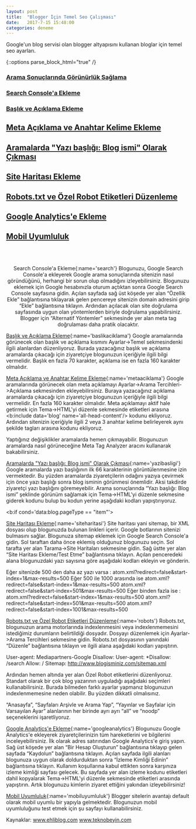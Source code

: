 ```yaml
---
layout: post
title:  "Blogger İçin Temel Seo Çalışması"
date:   2017-7-15 15:48:00
categories: deneme
---
```


Google'un blog servisi olan blogger altyapısını kullanan bloglar için temel seo ayarları.

{::options parse_block_html="true" /}


### [Arama Sonuçlarında Görünürlük Sağlama](#aramasonuclari)
### [Search Console'a Ekleme](#search)
### [Başlık ve Açıklama Ekleme](#baslikaciklama)
## [Meta Açıklama ve Anahtar Kelime Ekleme](#metaaciklama)
## [Aramalarda "Yazı başlığı: Blog ismi" Olarak Çıkması](#yazibasligi)
## [Site Haritası Ekleme](#siteharitasi)
## [Robots.txt ve Özel Robot Etiketleri Düzenleme](#robots)
## [Google Analytics'e Ekleme](#googleanalytics)
## [Mobil Uyumluluk](#mobiluyumluluk)

<br>
<br>

<p align="center" markdown="1> 
#[Arama Sonuçlarında Görünürlük Sağlama](){:name='aramasonuclari'} 
</p>

Blogun hem blogger listesinde hem de arama motorlarında görünür olması için 
Ayarlar->Temel->Gizlilik sekmesine giderek gerekli ayarları “Evet” olarak işaretliyoruz. 
Ayarlar->Temel->Blog Okuyucuları sekmesini “Herkese Açık” olarak işaretliyoruz.


[Search Console'a Ekleme](){:name='search'}
Blogunuzu, Google Search Console'a ekleyerek Google arama sonuçlarında sitenizin nasıl göründüğünü, herhangi bir sorun olup olmadığını izleyebilirsiniz. Blogunuzu eklemek için Google hesabınızla oturum açtıktan sonra Google Search Console sayfasına gidin. Açılan sayfada sağ üst köşede yer alan “Özellik Ekle” bağlantısına tıklayarak gelen pencereye sitenizin domain adresini girip “Ekle” bağlantısına tıklayın. Ardından açılacak olan site doğrulama sayfasında uygun olan yöntemlerden biriyle doğrulama yapabilirsiniz. Blogger için “Alternatif Yöntemler” sekmesinde yer alan meta tag doğrulaması daha pratik olacaktır.



[Başlık ve Açıklama Ekleme](){:name='baslikaciklama'}
Google aramalarında görünecek olan başlık ve açıklama kısmını Ayarlar->Temel sekmesindenki ilgili alanlardan düzenliyoruz. Burada yazacağınız başlık ve açıklama aramalarda çıkacağı için ziyaretçiye blogunuzun içeriğiyle ilgili bilgi vermelidir. Başlık en fazla 70 karakter, açıklama ise en fazla 160 karakter olmalıdır. 


[Meta Açıklama ve Anahtar Kelime Ekleme](){:name='metaaciklama'}
Google aramalarında görünecek olan meta açıklamayı Ayarlar->Arama Tercihleri->Açıklama sekmesinden ekleyebilirsiniz. Buraya yazacağınız açıklama aramalarda çıkacağı için ziyaretçiye blogunuzun içeriğiyle ilgili bilgi vermelidir. En fazla 160 karakter olmalıdır. Meta açıklamayı aktif hale getirmek için Tema->HTML'yi düzenle sekmesinde <head></head> etiketleri arasına <b:include data='blog' name='all-head-content'/> kodunu ekliyoruz. Ardından sitenizin içeriğiyle ilgili 2 veya 3 anahtar kelime belirleyerek aynı şekilde <head></head> tagları arasına 
<meta content='anahtar kelime1, anahtar kelime2, anahtar kelime3' name='keywords'/> kodunu ekliyoruz. 

Yaptığınız değişiklikler aramalarda hemen çıkmayabilir. Blogunuzun aramalarda nasıl görüneceğine Meta Tag Analyzer aracını kullanarak bakabilirsiniz.


[Aramalarda "Yazı başlığı: Blog ismi" Olarak Çıkması](){:name='yazibasligi'}
Google aramalarda yazı başlığının ilk 66 karakterinin görüntülenmesine izin vermektedir. Bu yüzden aramalarda ziyaretçilerin odağını yazıya çevirmek için önce yazı başlığı sonra blog isminin görünmesi önemlidir. Aksi takdirde ziyaretçi yazı başlığını göremeyebilir. Arama sonuçlarında “Yazı başlığı: Blog ismi” şeklinde görünüm sağlamak için Tema->HTML'yi düzenle sekmesine giderek <title>...</title> kodunu bulup bu kodun yerine aşağıdaki kodları yapıştırıyoruz.

<b:if cond='data:blog.pageType == &quot;item&quot;'> 
<title><data:blog.pageName/> | <data:blog.title/></title> 
<b:else/> 
<title><data:blog.pageTitle/></title> 
</b:if> 














[Site Haritası Ekleme](){:name='siteharitasi'}
Site haritası yani sitemap, bir XML dosyası olup blogunuzda bulunan linkleri içerir. Google botlarının sitenizi bulmasını sağlar. Blogunuza sitemap eklemek için Google Search Console'a gidin. Sol taraftan daha önce eklemiş olduğunuz blogunuzu seçin. Sol tarafta yer alan 
Tarama->Site Haritaları sekmesine gidin. Sağ üstte yer alan “Site Haritası Ekleme/Test Etme” bağlantısına tıklayın. Açılan penceredeki alana blogunuzdaki yazı sayısına göre aşağıdaki kodları ekleyin ve gönderin.

Eğer sitenizde 500 den daha az yazı varsa : 
         atom.xml?redirect=false&start-index=1&max-results=500
Eğer 500 ile 1000 arasında ise 
atom.xml?redirect=false&start-index=1&max-results=500 
atom.xml?redirect=false&start-index=501&max-results=500
Eğer binden fazla ise : 
atom.xml?redirect=false&start-index=1&max-results=500 
atom.xml?redirect=false&start-index=501&max-results=500 
atom.xml?redirect=false&start-index=1001&max-results=500

[Robots.txt ve Özel Robot Etiketleri Düzenleme](){:name='robots'}
Robots.txt, blogunuzun arama motorlarında indexlenmesini veya indexlenmemesini istediğimiz durumların belirtildiği dosyadır. Dosyayı düzenlemek için Ayarlar->Arama Tercihleri sekmesine gidin. Robots.txt dosyasının yanındaki “Düzenle” bağlantısına tıklayın ve ilgili alana aşağıdaki kodları yapıştırın.

User-agent: Mediapartners-Google
Disallow:
User-agent: *Disallow: /search
Allow: /
Sitemap: http://www.blogisminiz.com/sitemap.xml

Ardından hemen altında yer alan Özel Robot etiketlerini düzenliyoruz. Standart olarak bir çok blog yazarının uyguladığı aşağıdaki seçimleri kullanabilirsiniz. Burada bilmeden farklı ayarlar yapmanız blogunuzun indexlenmemesine neden olabilir. Bu yüzden dikkatli olmalısınız.

“Anasayfa”, “Sayfaları Arşivle ve Arama Yap”, “Yayınlar ve Sayfalar için Varsayılan Ayar” alanlarının her birinde ayrı ayrı “all” ve “noodp” seçeneklerini işaretliyoruz.






[Google Analytics'e Ekleme](){:name='googleanalytics'}
Blogunuzu Google Analytics'e ekleyerek ziyaretçilerinizin tüm hareketlerini ve bilgilerini inceleyebilirsiniz. İlk olarak adres satırından Google Analytics'e giriş yapın. Sağ üst köşede yer alan “Bir Hesap Oluşturun” bağlantısına tıklayıp gelen sayfada “Kaydolun” bağlantısına tıklayın. Açılan sayfada ilgili alanları blogunuza uygun olarak doldurduktan sonra “İzleme Kimliği Edinin” bağlantısına tıklayın. Kullanım koşullarına kabul ettikten sonra karşınıza izleme kimliği sayfası gelecek. Bu sayfada yer alan izleme kodunu <script></script> etiketleri dahil kopyalarak
Tema->HTML'yi düzenle sekmesinde <head></head> etiketleri arasında yapıştırın. Artık blogunuzu kimlerin ziyaret ettiğini yakından izleyebilirsiniz!


[Mobil Uyumluluk](){:name='mobiluyumluluk'}
Blogger sitelerin avantajı default olarak mobil uyumlu bir yapıyla gelmektedir. Blogunuzun mobil uyumluluğunu test etmek için şu sayfayı kullanabilirsiniz.




Kaynaklar:
www.ehliblog.com
www.teknobeyin.com



